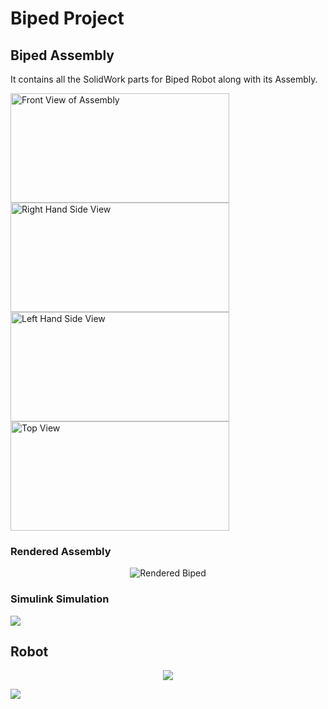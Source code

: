 # Biped Project

## Biped Assembly

It contains all the SolidWork parts for Biped Robot along with its Assembly.
<p float="center">
	<img src="https://github.com/vinits5/biped/blob/master/biped_assembly/front_view.jpg" width="350" height="175" title="Front View of Assembly">
	<img src="https://github.com/vinits5/biped/blob/master/biped_assembly/rhs_view.jpg" width="350" height="175" title="Right Hand Side View">
	<img src="https://github.com/vinits5/biped/blob/master/biped_assembly/lhs_view.jpg" width="350" height="175" title="Left Hand Side View">
	<img src="https://github.com/vinits5/biped/blob/master/biped_assembly/top_view.jpg" width="350" height="175" title="Top View">
</p>

### Rendered Assembly
<p align="center">
	<img src="https://github.com/vinits5/biped/blob/master/rendering/biped.jpg" title="Rendered Biped">
</p>

### Simulink Simulation
![](https://github.com/vinits5/biped/blob/master/videos/gifs/simulink_simulation.gif)

## Robot

<p align="center">
	<img src="https://github.com/vinits5/biped/blob/master/robot/img1.jpg">
</p>

![](https://github.com/vinits5/biped/blob/master/videos/gifs/walk_demo.gif)